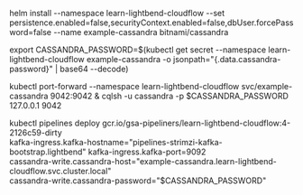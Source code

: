 helm install --namespace learn-lightbend-cloudflow --set persistence.enabled=false,securityContext.enabled=false,dbUser.forcePassword=false --name example-cassandra bitnami/cassandra

export CASSANDRA_PASSWORD=$(kubectl get secret --namespace learn-lightbend-cloudflow example-cassandra -o jsonpath="{.data.cassandra-password}" | base64 --decode)

kubectl port-forward --namespace learn-lightbend-cloudflow svc/example-cassandra 9042:9042 & cqlsh -u cassandra -p $CASSANDRA_PASSWORD 127.0.0.1 9042


kubectl pipelines deploy gcr.io/gsa-pipeliners/learn-lightbend-cloudflow:4-2126c59-dirty \
kafka-ingress.kafka-hostname="pipelines-strimzi-kafka-bootstrap.lightbend" kafka-ingress.kafka-port=9092 \
cassandra-write.cassandra-host="example-cassandra.learn-lightbend-cloudflow.svc.cluster.local" \
cassandra-write.cassandra-password="$CASSANDRA_PASSWORD"